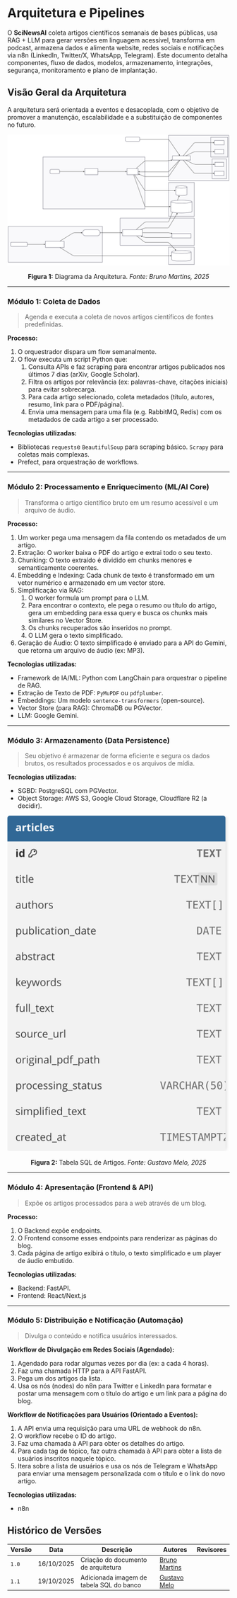 # Arquitetura e Pipelines

O **SciNewsAI** coleta artigos científicos semanais de bases públicas, usa RAG + LLM para gerar versões em linguagem acessível, transforma em podcast, armazena dados e alimenta website, redes sociais e notificações via n8n (LinkedIn, Twitter/X, WhatsApp, Telegram). Este documento detalha componentes, fluxo de dados, modelos, armazenamento, integrações, segurança, monitoramento e plano de implantação.

## Visão Geral da Arquitetura

A arquitetura será orientada a eventos e desacoplada, com o objetivo de promover a manutenção, escalabilidade e a substituição de componentes no futuro.

![Diagrama Arquitetura](assets/architecture_diagram_new.svg)

<div align="center">
  <p><strong>Figura 1:</strong> Diagrama da Arquitetura. <em>Fonte: Bruno Martins, 2025</em></p>
</div>

---

### **Módulo 1: Coleta de Dados**

> Agenda e executa a coleta de novos artigos científicos de fontes predefinidas.

**Processo:**

1. O orquestrador dispara um flow semanalmente.
2. O flow executa um script Python que:
    1. Consulta APIs e faz scraping para encontrar artigos publicados nos últimos 7 dias (arXiv, Google Scholar).
    2. Filtra os artigos por relevância (ex: palavras-chave, citações iniciais) para evitar sobrecarga.
    3. Para cada artigo selecionado, coleta metadados (título, autores, resumo, link para o PDF/página).
    4. Envia uma mensagem para uma fila (e.g. RabbitMQ, Redis) com os metadados de cada artigo a ser processado.

**Tecnologias utilizadas:**

- Bibliotecas `requests`e `BeautifulSoup` para scraping básico. `Scrapy` para coletas mais complexas.
- Prefect, para orquestração de workflows.

---

### **Módulo 2: Processamento e Enriquecimento (ML/AI Core)**

> Transforma o artigo científico bruto em um resumo acessível e um arquivo de áudio.

**Processo:**

1.  Um worker pega uma mensagem da fila contendo os metadados de um artigo.
2.  Extração: O worker baixa o PDF do artigo e extrai todo o seu texto.
3.  Chunking: O texto extraído é dividido em chunks menores e semanticamente coerentes.
4.  Embedding e Indexing: Cada chunk de texto é transformado em um vetor numérico e armazenado em um vector store.
5.  Simplificação via RAG:
    1. O worker formula um prompt para o LLM.
    2. Para encontrar o contexto, ele pega o resumo ou título do artigo, gera um embedding para essa query e busca os chunks mais similares no Vector Store.
    3. Os chunks recuperados são inseridos no prompt.
    4. O LLM gera o texto simplificado.
6.  Geração de Áudio: O texto simplificado é enviado para a API do Gemini, que retorna um arquivo de áudio (ex: MP3).

**Tecnologias utilizadas:**

- Framework de IA/ML: Python com LangChain para orquestrar o pipeline de RAG.
- Extração de Texto de PDF: `PyMuPDF` ou `pdfplumber`.
- Embeddings: Um modelo `sentence-transformers` (open-source).
- Vector Store (para RAG): ChromaDB ou PGVector.
-  LLM: Google Gemini.

---

### **Módulo 3: Armazenamento (Data Persistence)**

> Seu objetivo é armazenar de forma eficiente e segura os dados brutos, os resultados processados e os arquivos de mídia.

**Tecnologias utilizadas:**

- SGBD: PostgreSQL com PGVector.
- Object Storage: AWS S3, Google Cloud Storage, Cloudflare R2 (a decidir).

![Tabela SQL Artigos](./assets/articles_table.svg)

<div align="center">
  <p><strong>Figura 2:</strong> Tabela SQL de Artigos. <em>Fonte: Gustavo Melo, 2025</em></p>
</div>

---

### **Módulo 4: Apresentação (Frontend & API)**

> Expõe os artigos processados para a web através de um blog.

**Processo:**

1.  O Backend expõe endpoints.
2.  O Frontend consome esses endpoints para renderizar as páginas do blog.
3.  Cada página de artigo exibirá o título, o texto simplificado e um player de áudio embutido.

**Tecnologias utilizadas:**

- Backend: FastAPI.
- Frontend: React/Next.js

---

### **Módulo 5: Distribuição e Notificação (Automação)**

> Divulga o conteúdo e notifica usuários interessados.

**Workflow de Divulgação em Redes Sociais (Agendado):**

1. Agendado para rodar algumas vezes por dia (ex: a cada 4 horas).
2. Faz uma chamada HTTP para a API FastAPI.
3. Pega um dos artigos da lista.
4. Usa os nós (nodes) do n8n para Twitter e LinkedIn para formatar e postar uma mensagem com o título do artigo e um link para a página do blog.

**Workflow de Notificações para Usuários (Orientado a Eventos):**

1.  A API envia uma requisição para uma URL de webhook do n8n.
2.  O workflow recebe o ID do artigo.
3.  Faz uma chamada à API para obter os detalhes do artigo.
4.  Para cada tag de tópico, faz outra chamada à API para obter a lista de usuários inscritos naquele tópico.
5.  Itera sobre a lista de usuários e usa os nós de Telegram e WhatsApp para enviar uma mensagem personalizada com o título e o link do novo artigo.

**Tecnologias utilizadas:**

- n8n

## Histórico de Versões

| Versão | Data | Descrição | Autores | Revisores |
| --- | --- | --- | --- | --- |
| `1.0` | 16/10/2025 | Criação do documento de arquitetura | [Bruno Martins](https://github.com/brunomartins03) |  |
| `1.1` | 19/10/2025 | Adicionada imagem de tabela SQL do banco | [Gustavo Melo](https://github.com/gusrberto) |  |